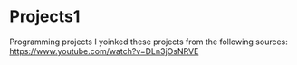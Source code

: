 # Projects1
Programming projects
I yoinked these projects from the following sources:
https://www.youtube.com/watch?v=DLn3jOsNRVE
